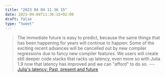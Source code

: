 ```yaml
---
title: "2023 04 04 11 36 15"
date: 2023-04-04T11:36:15+02:00
draft: false
type: "tweet"
---
```


> The immediate future is easy to predict, because the same things that has been happening for years will continue to happen: Some of the exciting recent advances will be cancelled out by new compiler regressions due to fancy new compiler features. We users will create still deeper code stacks that racks up latency, even more so with Julia 1.9 now that latency has improved and we can "afford" to do so. --- [Julia's latency: Past, present and future](https://viralinstruction.com/posts/latency/index.html#impact_of_efforts_so_far)
